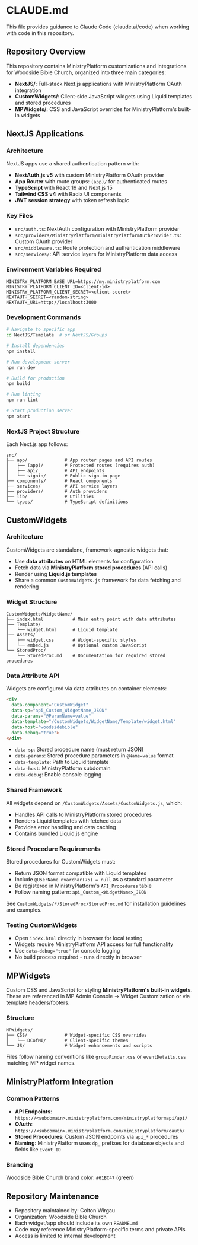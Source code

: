 # CLAUDE.md

This file provides guidance to Claude Code (claude.ai/code) when working with code in this repository.

## Repository Overview

This repository contains MinistryPlatform customizations and integrations for Woodside Bible Church, organized into three main categories:

- **NextJS/**: Full-stack Next.js applications with MinistryPlatform OAuth integration
- **CustomWidgets/**: Client-side JavaScript widgets using Liquid templates and stored procedures
- **MPWidgets/**: CSS and JavaScript overrides for MinistryPlatform's built-in widgets

## NextJS Applications

### Architecture

NextJS apps use a shared authentication pattern with:
- **NextAuth.js v5** with custom MinistryPlatform OAuth provider
- **App Router** with route groups: `(app)/` for authenticated routes
- **TypeScript** with React 19 and Next.js 15
- **Tailwind CSS v4** with Radix UI components
- **JWT session strategy** with token refresh logic

### Key Files

- `src/auth.ts`: NextAuth configuration with MinistryPlatform provider
- `src/providers/MinistryPlatform/ministryPlatformAuthProvider.ts`: Custom OAuth provider
- `src/middleware.ts`: Route protection and authentication middleware
- `src/services/`: API service layers for MinistryPlatform data access

### Environment Variables Required

```
MINISTRY_PLATFORM_BASE_URL=https://my.ministryplatform.com
MINISTRY_PLATFORM_CLIENT_ID=<client-id>
MINISTRY_PLATFORM_CLIENT_SECRET=<client-secret>
NEXTAUTH_SECRET=<random-string>
NEXTAUTH_URL=http://localhost:3000
```

### Development Commands

```bash
# Navigate to specific app
cd NextJS/Template  # or NextJS/Groups

# Install dependencies
npm install

# Run development server
npm run dev

# Build for production
npm build

# Run linting
npm run lint

# Start production server
npm start
```

### NextJS Project Structure

Each Next.js app follows:
```
src/
├── app/              # App router pages and API routes
│   ├── (app)/        # Protected routes (requires auth)
│   ├── api/          # API endpoints
│   └── signin/       # Public sign-in page
├── components/       # React components
├── services/         # API service layers
├── providers/        # Auth providers
├── lib/              # Utilities
└── types/            # TypeScript definitions
```

## CustomWidgets

### Architecture

CustomWidgets are standalone, framework-agnostic widgets that:
- Use **data attributes** on HTML elements for configuration
- Fetch data via **MinistryPlatform stored procedures** (API calls)
- Render using **Liquid.js templates**
- Share a common `CustomWidgets.js` framework for data fetching and rendering

### Widget Structure

```
CustomWidgets/WidgetName/
├── index.html           # Main entry point with data attributes
├── Template/
│   └── widget.html      # Liquid template
├── Assets/
│   ├── widget.css       # Widget-specific styles
│   └── embed.js         # Optional custom JavaScript
└── StoredProc/
    └── StoredProc.md    # Documentation for required stored procedures
```

### Data Attribute API

Widgets are configured via data attributes on container elements:

```html
<div
  data-component="CustomWidget"
  data-sp="api_Custom_WidgetName_JSON"
  data-params="@ParamName=value"
  data-template="/CustomWidgets/WidgetName/Template/widget.html"
  data-host="woodsidebible"
  data-debug="true">
</div>
```

- `data-sp`: Stored procedure name (must return JSON)
- `data-params`: Stored procedure parameters in `@Name=value` format
- `data-template`: Path to Liquid template
- `data-host`: MinistryPlatform subdomain
- `data-debug`: Enable console logging

### Shared Framework

All widgets depend on `/CustomWidgets/Assets/CustomWidgets.js`, which:
- Handles API calls to MinistryPlatform stored procedures
- Renders Liquid templates with fetched data
- Provides error handling and data caching
- Contains bundled Liquid.js engine

### Stored Procedure Requirements

Stored procedures for CustomWidgets must:
- Return JSON format compatible with Liquid templates
- Include `@UserName nvarchar(75) = null` as a standard parameter
- Be registered in MinistryPlatform's `API_Procedures` table
- Follow naming pattern: `api_Custom_<WidgetName>_JSON`

See `CustomWidgets/*/StoredProc/StoredProc.md` for installation guidelines and examples.

### Testing CustomWidgets

- Open `index.html` directly in browser for local testing
- Widgets require MinistryPlatform API access for full functionality
- Use `data-debug="true"` for console logging
- No build process required - runs directly in browser

## MPWidgets

Custom CSS and JavaScript for styling **MinistryPlatform's built-in widgets**. These are referenced in MP Admin Console → Widget Customization or via template headers/footers.

### Structure

```
MPWidgets/
├── CSS/              # Widget-specific CSS overrides
│   └── DCofMI/       # Client-specific themes
└── JS/               # Widget enhancements and scripts
```

Files follow naming conventions like `groupFinder.css` or `eventDetails.css` matching MP widget names.

## MinistryPlatform Integration

### Common Patterns

- **API Endpoints**: `https://<subdomain>.ministryplatform.com/ministryplatformapi/api/`
- **OAuth**: `https://<subdomain>.ministryplatform.com/ministryplatform/oauth/`
- **Stored Procedures**: Custom JSON endpoints via `api_*` procedures
- **Naming**: MinistryPlatform uses `dp_` prefixes for database objects and fields like `Event_ID`

### Branding

Woodside Bible Church brand color: `#61BC47` (green)

## Repository Maintenance

- Repository maintained by: Colton Wirgau
- Organization: Woodside Bible Church
- Each widget/app should include its own `README.md`
- Code may reference MinistryPlatform-specific terms and private APIs
- Access is limited to internal development
